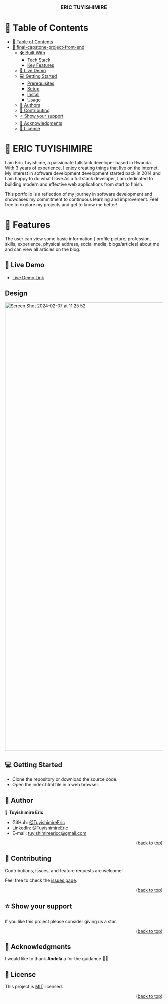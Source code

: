 <a name="readme-top"></a>

<div align="center">
  <h3><b>ERIC TUYISHIMIRE</b></h3>
</div>

<!-- TABLE OF CONTENTS -->

# 📗 Table of Contents

- [📗 Table of Contents](#-table-of-contents)
- [📖 final-capstone-project-front-end ](#-final-capstone-project-front-end-)
  - [🛠 Built With ](#-built-with-)
    - [Tech Stack ](#tech-stack-)
    - [Key Features ](#key-features-)
  - [🚀 Live Demo ](#-live-demo-)
  - [💻 Getting Started ](#-getting-started-)
    - [Prerequisites](#prerequisites)
    - [Setup](#setup)
    - [Install](#install)
    - [Usage](#usage)
  - [👥 Authors ](#-authors-)
  - [🤝 Contributing ](#-contributing-)
  - [⭐️ Show your support ](#️-show-your-support-)
  - [🙏 Acknowledgments ](#-acknowledgments-)
  - [📝 License ](#-license-)

<!-- PROJECT DESCRIPTION -->

# 📖 ERIC TUYISHIMIRE<a name="about-project"></a>
I am Eric Tuyishime, a passionate fullstack developer based in Rwanda. With 3 years of experience, I enjoy creating things that live on the internet. My interest in software development development started back in 2014 and I am happy to do what I love.As a full stack developer, I am dedicated to building modern and effective web applications from start to finish.

This portfolio is a reflection of my journey in software development and showcases my commitment to continuous learning and improvement. Feel free to explore my projects and get to know me better!


# 🧾 Features
 The user can view some basic information ( profile picture, profession, skills, experience, physical address, social media, blogs/articles) about me and can view all articles on the blog.

## 🚀 Live Demo <a name="live-demo"></a>

- [Live Demo Link](https://tuyishimireeric.github.io/my-brand-tuyishimire-eric/)

## Design

<img width="1427" alt="Screen Shot 2024-02-07 at 11 25 52" src="https://github.com/TuyishimireEric/my-brand-tuyishimire-eric/assets/102757126/88c83082-c97a-4158-b781-03a07bfaf760">


<!-- GETTING STARTED -->

## 💻 Getting Started <a name="getting-started"></a>

- Clone the repository or download the source code.
- Open the index.html file in a web browser.

## 👥 Author <a name="authors"></a>

👤 **Tuyishimire Eric**

- GitHub: [@TuyishimireEric](https://github.com/TuyishimireEric)
- LinkedIn: [@TuyishimireEric](https://www.linkedin.com/in/TuyishimireEric/)
- E-mail: <a href="mailto:tuyishimireericc@gmail.com">tuyishimireericc@gmail.com</a>

<p align="right">(<a href="#readme-top">back to top</a>)</p>

<!-- FUTURE FEATURES -->

## 🤝 Contributing <a name="contributing"></a>

Contributions, issues, and feature requests are welcome!

Feel free to check the [issues page](https://github.com/TuyishimireEric/my-brand-tuyishimire-eric/issues).

<p align="right">(<a href="#readme-top">back to top</a>)</p>

<!-- SUPPORT -->

## ⭐️ Show your support <a name="support"></a>

If you like this project please consider giving us a star.

<p align="right">(<a href="#readme-top">back to top</a>)</p>

<!-- ACKNOWLEDGEMENTS -->

## 🙏 Acknowledgments <a name="acknowledgements"></a>

I would like to thank **Andela** a for the guidance 🙏🙏


## 📝 License <a name="license"></a>

This project is [MIT](./LICENSE) licensed.

<p align="right">(<a href="#readme-top">back to top</a>)</p>
